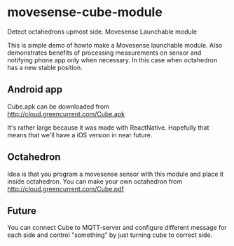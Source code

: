 # movesense-cube-module
Detect octahedrons upmost side. Movesense Launchable module

This is simple demo of howto make a Movesense launchable module. Also 
demonstrates benefits of processing measurements on sensor and notifying
phone app only when necessary. In this case when octahedron has a new stable position.

## Android app

Cube.apk can be downloaded from http://cloud.greencurrent.com/Cube.apk

It's rather large because it was made with ReactNative. Hopefully that means that
we'll have a iOS version in near future.

## Octahedron

Idea is that you program a movesense sensor with this module and place it inside
octahedron. You can make your own octahedron from http://cloud.greencurrent.com/Cube.pdf

## Future

You can connect Cube to MQTT-server and configure different message for each side and
control "something" by just turning cube to correct side.
